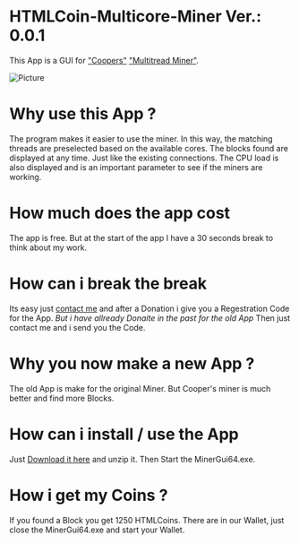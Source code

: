 # HTMLCoin-Multicore-Miner Ver.: 0.0.1

This App is a GUI for ["Coopers"](https://t.me/astarzo) ["Multitread Miner"](https://github.com/kerastinell/HTMLCOIN/releases/tag/v2.0.1.0-mt).

![Picture](http://nwa.marcusberger.de/Miner.jpg)


# Why use this App ?

The program makes it easier to use the miner.
In this way, the matching threads are preselected based on the available cores.
The blocks found are displayed at any time. Just like the existing connections. 
The CPU load is also displayed and is an important parameter to see if the miners are working.

# How much does the app cost

The app is free.
But at the start of the app I have a 30 seconds break to think about my work.

# How can i break the break

Its easy just [contact me](bmp@gmx.de) and after a Donation i give you a Regestration Code for the App.
*But i have allready Donaite in the past for the old App*
Then just contact me and i send you the Code.

# Why you now make a new App ?

The old App is make for the original Miner.
But Cooper's miner is much better and find more Blocks.

# How can i install / use the App

Just [Download it here](https://github.com/BMP0007/HTMLCoin-Multicore-Miner/raw/master/MinerGui64.zip) and unzip it.
Then Start the MinerGui64.exe.

# How i get my Coins ?

If you found a Block you get 1250 HTMLCoins. There are in our Wallet, just close the MinerGui64.exe and start your Wallet. 
